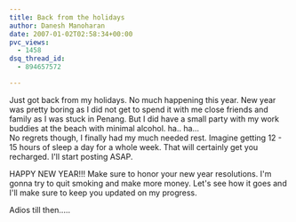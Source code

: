 ```yaml
---
title: Back from the holidays
author: Danesh Manoharan
date: 2007-01-02T02:58:34+00:00
pvc_views:
  - 1458
dsq_thread_id:
  - 894657572

---
```

Just got back from my holidays. No much happening this year. New year was pretty boring as I did not get to spend it with me close friends and family as I was stuck in Penang. But I did have a small party with my work buddies at the beach with minimal alcohol. ha.. ha...  
No regrets though, I finally had my much needed rest. Imagine getting 12 - 15 hours of sleep a day for a whole week. That will certainly get you recharged. I'll start posting ASAP.

HAPPY NEW YEAR!!! Make sure to honor your new year resolutions. I'm gonna try to quit smoking and make more money. Let's see how it goes and I'll make sure to keep you updated on my progress.

Adios till then.....